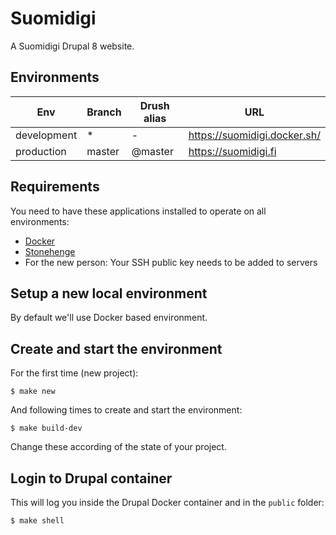 # Suomidigi

A Suomidigi Drupal 8 website.

## Environments

Env | Branch | Drush alias | URL
--- | ------ | ----------- | ---
development | * | - | https://suomidigi.docker.sh/
production | master | @master | https://suomidigi.fi

## Requirements

You need to have these applications installed to operate on all environments:

- [Docker](https://github.com/druidfi/guidelines/blob/master/docs/docker.md)
- [Stonehenge](https://github.com/druidfi/stonehenge)
- For the new person: Your SSH public key needs to be added to servers

## Setup a new local environment

By default we'll use Docker based environment.

## Create and start the environment

For the first time (new project):

```
$ make new
```

And following times to create and start the environment:

```
$ make build-dev
```

Change these according of the state of your project.

## Login to Drupal container

This will log you inside the Drupal Docker container and in the `public` folder:

```
$ make shell
```

